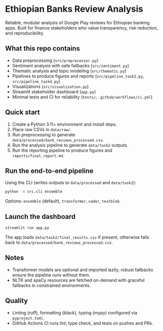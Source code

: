 # Ethiopian Banks Review Analysis

Reliable, modular analysis of Google Play reviews for Ethiopian banking apps. Built for finance stakeholders who value transparency, risk reduction, and reproducibility.

## What this repo contains
- Data preprocessing (`src/preprocessor.py`)
- Sentiment analysis with safe fallbacks (`src/sentiment.py`)
- Thematic analysis and topic modeling (`src/thematic.py`)
- Pipelines to produce figures and reports (`src/pipeline_task2.py`, `src/pipeline_task4.py`)
- Visualizations (`src/visualization.py`)
- Streamlit stakeholder dashboard (`app.py`)
- Minimal tests and CI for reliability (`tests/`, `.github/workflows/ci.yml`)

## Quick start
1) Create a Python 3.11+ environment and install deps.
2) Place raw CSVs in `data/raw/`.
3) Run preprocessing to generate `data/processed/bank_reviews_processed.csv`.
4) Run the analysis pipeline to generate `data/task2` outputs.
5) Run the reporting pipeline to produce figures and `reports/final_report.md`.

## Run the end-to-end pipeline

Using the CLI (writes outputs to `data/processed` and `data/task2`):

```bash
python -m src.cli ensemble
```

Options: `ensemble` (default), `transformer`, `vader`, `textblob`.

## Launch the dashboard

```bash
streamlit run app.py
```

The app loads `data/task2/final_results.csv` if present, otherwise falls back to `data/processed/bank_reviews_processed.csv`.

## Notes
- Transformer models are optional and imported lazily; robust fallbacks ensure the pipeline runs without them.
- NLTK and spaCy resources are fetched on-demand with graceful fallbacks in constrained environments.

## Quality

- Linting (ruff), formatting (black), typing (mypy) configured via `pyproject.toml`.
- GitHub Actions CI runs lint, type check, and tests on pushes and PRs.
